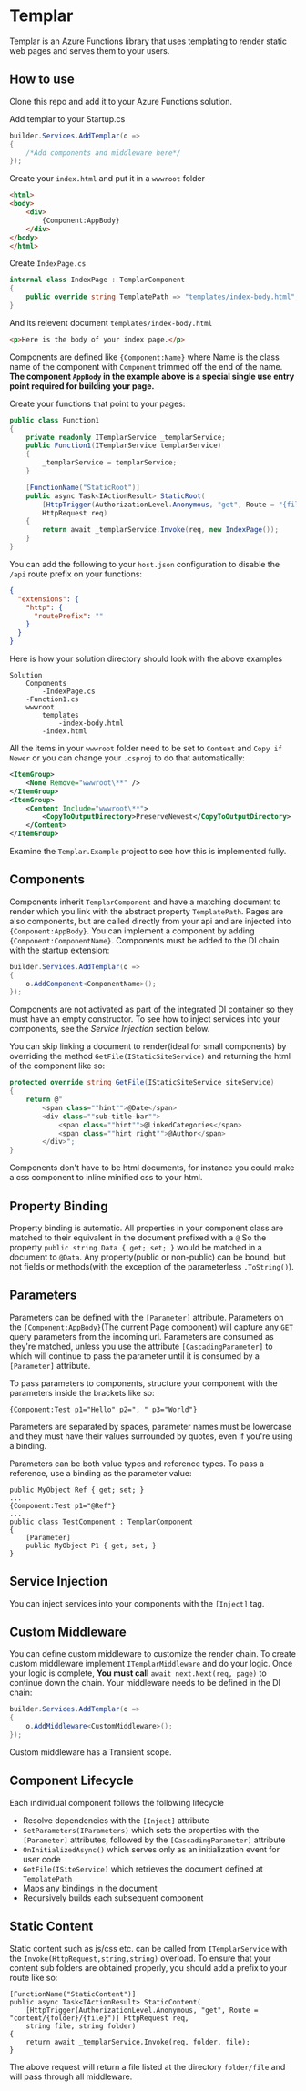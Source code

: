 # Templar
Templar is an Azure Functions library that uses templating to render static web pages and serves them to your users.

## How to use
Clone this repo and add it to your Azure Functions solution.

Add templar to your Startup.cs
```csharp
builder.Services.AddTemplar(o =>
{
    /*Add components and middleware here*/
});
```
Create your `index.html` and put it in a `wwwroot` folder
```html
<html>
<body>
    <div>
        {Component:AppBody}
    </div>
</body>
</html>
```
Create `IndexPage.cs`
```csharp
internal class IndexPage : TemplarComponent
{
    public override string TemplatePath => "templates/index-body.html";
}
```
And its relevent document `templates/index-body.html`
```html
<p>Here is the body of your index page.</p>
```
Components are defined like `{Component:Name}` where Name is the class name of the component with `Component` trimmed off the end of the name. 
**The component `AppBody` in the example above is a special single use entry point required for building your page.**

Create your functions that point to your pages:
```csharp
public class Function1
{
    private readonly ITemplarService _templarService;
    public Function1(ITemplarService templarService)
    {
        _templarService = templarService;
    }

    [FunctionName("StaticRoot")]
    public async Task<IActionResult> StaticRoot(
        [HttpTrigger(AuthorizationLevel.Anonymous, "get", Route = "{file?}")]
        HttpRequest req)
    {
        return await _templarService.Invoke(req, new IndexPage());
    }
}
```

You can add the following to your `host.json` configuration to disable the `/api` route prefix on your functions:
```json
{
  "extensions": {
    "http": {
      "routePrefix": ""
    }
  }
}
```

Here is how your solution directory should look with the above examples
```
Solution
    Components
        -IndexPage.cs
    -Function1.cs
    wwwroot
        templates
            -index-body.html
        -index.html
```

All the items in your `wwwroot` folder need to be set to `Content` and `Copy if Newer` or you can change your `.csproj` to do that 
automatically:
```xml
<ItemGroup>
    <None Remove="wwwroot\**" />
</ItemGroup>
<ItemGroup>
    <Content Include="wwwroot\**">
        <CopyToOutputDirectory>PreserveNewest</CopyToOutputDirectory>
    </Content>
</ItemGroup>
```

Examine the `Templar.Example` project to see how this is implemented fully.

## Components
Components inherit `TemplarComponent` and have a matching document to render which you link with the abstract property `TemplatePath`. 
Pages are also components, but are called directly from your api and are injected into `{Component:AppBody}`. 
You can implement a component by adding `{Component:ComponentName}`. Components must be added to the DI chain with the 
startup extension:
```csharp
builder.Services.AddTemplar(o => 
{
    o.AddComponent<ComponentName>();
});
```
Components are not activated as part of the integrated DI container so they must have an empty constructor. 
To see how to inject services into your components, see the *Service Injection* section below.

You can skip linking a document to render(ideal for small components) by overriding the method `GetFile(IStaticSiteService)` and 
returning the html of the component like so:
```csharp
protected override string GetFile(IStaticSiteService siteService)
{
    return @"
        <span class=""hint"">@Date</span>
        <div class=""sub-title-bar"">
            <span class=""hint"">@LinkedCategories</span>
            <span class=""hint right"">@Author</span>
        </div>";
}
```

Components don't have to be html documents, for instance you could make a css component to inline minified css to your html. 

## Property Binding
Property binding is automatic. All properties in your component class are matched to their equivalent in the document prefixed with a `@` 
So the property `public string Data { get; set; }` would be matched in a document to `@Data`. Any property(public or non-public) can 
be bound, but not fields or methods(with the exception of the parameterless `.ToString()`).

## Parameters
Parameters can be defined with the `[Parameter]` attribute. Parameters on the `{Component:AppBody}`(The current Page component) 
will capture any `GET` query parameters from the incoming url. 
Parameters are consumed as they're matched, unless you use the attribute `[CascadingParameter]` to which will 
continue to pass the parameter until it is consumed by a `[Parameter]` attribute.

To pass parameters to components, structure your component with the parameters inside the brackets like so:
```
{Component:Test p1="Hello" p2=", " p3="World"}
```
Parameters are separated by spaces, parameter names must be lowercase and they must have their values surrounded by quotes, 
even if you're using a binding.

Parameters can be both value types and reference types. To pass a reference, use a binding as the parameter value:
```
public MyObject Ref { get; set; }
...
{Component:Test p1="@Ref"}
...
public class TestComponent : TemplarComponent
{
    [Parameter]
    public MyObject P1 { get; set; }
}
```

## Service Injection
You can inject services into your components with the `[Inject]` tag.

## Custom Middleware
You can define custom middleware to customize the render chain. To create custom middleware implement `ITemplarMiddleware` and 
do your logic. Once your logic is complete, **You must call** `await next.Next(req, page)` to continue down the chain. 
Your middleware needs to be defined in the DI chain:
```csharp
builder.Services.AddTemplar(o => 
{
    o.AddMiddleware<CustomMiddleware>();
});
```
Custom middleware has a Transient scope.

## Component Lifecycle
Each individual component follows the following lifecycle
* Resolve dependencies with the `[Inject]` attribute
* `SetParameters(IParameters)` which sets the properties with the `[Parameter]` attributes, followed by the `[CascadingParameter]` attribute
* `OnInitializedAsync()` which serves only as an initialization event for user code
* `GetFile(ISiteService)` which retrieves the document defined at `TemplatePath`
* Maps any bindings in the document
* Recursively builds each subsequent component

## Static Content
Static content such as js/css etc. can be called from `ITemplarService` with the `Invoke(HttpRequest,string,string)` overload. 
To ensure that your content sub folders are obtained properly, you should add a prefix to your route like so:
```
[FunctionName("StaticContent")]
public async Task<IActionResult> StaticContent(
    [HttpTrigger(AuthorizationLevel.Anonymous, "get", Route = "content/{folder}/{file}")] HttpRequest req,
    string file, string folder)
{
    return await _templarService.Invoke(req, folder, file);
}
```
The above request will return a file listed at the directory `folder/file` and will pass through all middleware.